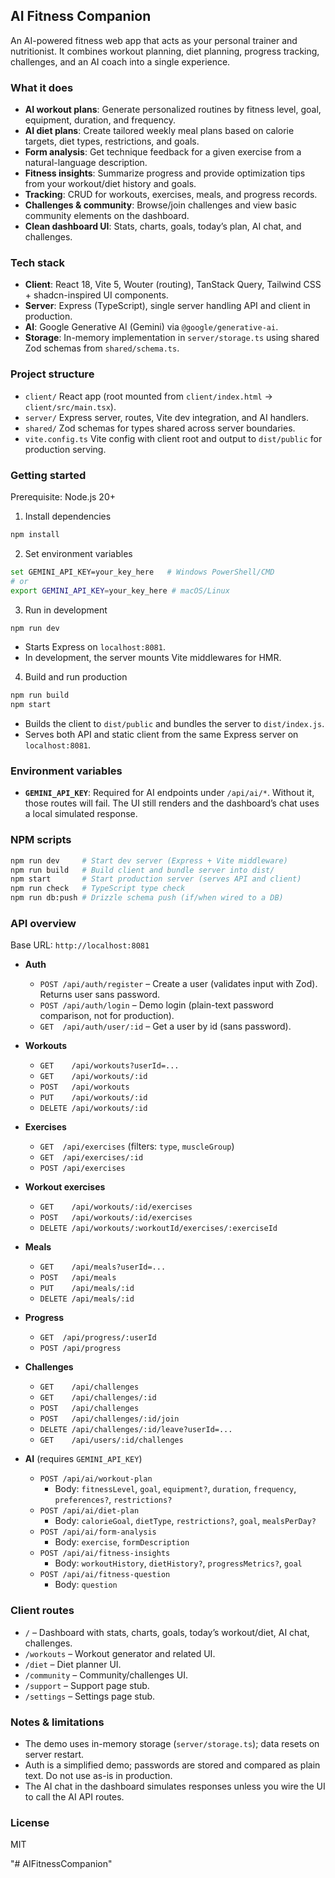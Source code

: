 ## AI Fitness Companion

An AI-powered fitness web app that acts as your personal trainer and nutritionist. It combines workout planning, diet planning, progress tracking, challenges, and an AI coach into a single experience.

### What it does
- **AI workout plans**: Generate personalized routines by fitness level, goal, equipment, duration, and frequency.
- **AI diet plans**: Create tailored weekly meal plans based on calorie targets, diet types, restrictions, and goals.
- **Form analysis**: Get technique feedback for a given exercise from a natural-language description.
- **Fitness insights**: Summarize progress and provide optimization tips from your workout/diet history and goals.
- **Tracking**: CRUD for workouts, exercises, meals, and progress records.
- **Challenges & community**: Browse/join challenges and view basic community elements on the dashboard.
- **Clean dashboard UI**: Stats, charts, goals, today’s plan, AI chat, and challenges.

### Tech stack
- **Client**: React 18, Vite 5, Wouter (routing), TanStack Query, Tailwind CSS + shadcn-inspired UI components.
- **Server**: Express (TypeScript), single server handling API and client in production.
- **AI**: Google Generative AI (Gemini) via `@google/generative-ai`.
- **Storage**: In-memory implementation in `server/storage.ts` using shared Zod schemas from `shared/schema.ts`.

### Project structure
- `client/` React app (root mounted from `client/index.html` → `client/src/main.tsx`).
- `server/` Express server, routes, Vite dev integration, and AI handlers.
- `shared/` Zod schemas for types shared across server boundaries.
- `vite.config.ts` Vite config with client root and output to `dist/public` for production serving.

### Getting started
Prerequisite: Node.js 20+

1) Install dependencies
```bash
npm install
```

2) Set environment variables
```bash
set GEMINI_API_KEY=your_key_here   # Windows PowerShell/CMD
# or
export GEMINI_API_KEY=your_key_here # macOS/Linux
```

3) Run in development
```bash
npm run dev
```
- Starts Express on `localhost:8081`.
- In development, the server mounts Vite middlewares for HMR.

4) Build and run production
```bash
npm run build
npm start
```
- Builds the client to `dist/public` and bundles the server to `dist/index.js`.
- Serves both API and static client from the same Express server on `localhost:8081`.

### Environment variables
- **`GEMINI_API_KEY`**: Required for AI endpoints under `/api/ai/*`. Without it, those routes will fail. The UI still renders and the dashboard’s chat uses a local simulated response.

### NPM scripts
```bash
npm run dev     # Start dev server (Express + Vite middleware)
npm run build   # Build client and bundle server into dist/
npm start       # Start production server (serves API and client)
npm run check   # TypeScript type check
npm run db:push # Drizzle schema push (if/when wired to a DB)
```

### API overview
Base URL: `http://localhost:8081`

- **Auth**
  - `POST /api/auth/register` – Create a user (validates input with Zod). Returns user sans password.
  - `POST /api/auth/login` – Demo login (plain-text password comparison, not for production).
  - `GET  /api/auth/user/:id` – Get a user by id (sans password).

- **Workouts**
  - `GET    /api/workouts?userId=...`
  - `GET    /api/workouts/:id`
  - `POST   /api/workouts`
  - `PUT    /api/workouts/:id`
  - `DELETE /api/workouts/:id`

- **Exercises**
  - `GET  /api/exercises` (filters: `type`, `muscleGroup`)
  - `GET  /api/exercises/:id`
  - `POST /api/exercises`

- **Workout exercises**
  - `GET    /api/workouts/:id/exercises`
  - `POST   /api/workouts/:id/exercises`
  - `DELETE /api/workouts/:workoutId/exercises/:exerciseId`

- **Meals**
  - `GET    /api/meals?userId=...`
  - `POST   /api/meals`
  - `PUT    /api/meals/:id`
  - `DELETE /api/meals/:id`

- **Progress**
  - `GET  /api/progress/:userId`
  - `POST /api/progress`

- **Challenges**
  - `GET    /api/challenges`
  - `GET    /api/challenges/:id`
  - `POST   /api/challenges`
  - `POST   /api/challenges/:id/join`
  - `DELETE /api/challenges/:id/leave?userId=...`
  - `GET    /api/users/:id/challenges`

- **AI** (requires `GEMINI_API_KEY`)
  - `POST /api/ai/workout-plan`
    - Body: `fitnessLevel`, `goal`, `equipment?`, `duration`, `frequency`, `preferences?`, `restrictions?`
  - `POST /api/ai/diet-plan`
    - Body: `calorieGoal`, `dietType`, `restrictions?`, `goal`, `mealsPerDay?`
  - `POST /api/ai/form-analysis`
    - Body: `exercise`, `formDescription`
  - `POST /api/ai/fitness-insights`
    - Body: `workoutHistory`, `dietHistory?`, `progressMetrics?`, `goal`
  - `POST /api/ai/fitness-question`
    - Body: `question`

### Client routes
- `/` – Dashboard with stats, charts, goals, today’s workout/diet, AI chat, challenges.
- `/workouts` – Workout generator and related UI.
- `/diet` – Diet planner UI.
- `/community` – Community/challenges UI.
- `/support` – Support page stub.
- `/settings` – Settings page stub.

### Notes & limitations
- The demo uses in-memory storage (`server/storage.ts`); data resets on server restart.
- Auth is a simplified demo; passwords are stored and compared as plain text. Do not use as-is in production.
- The AI chat in the dashboard simulates responses unless you wire the UI to call the AI API routes.

### License
MIT


"# AIFitnessCompanion" 
